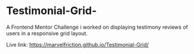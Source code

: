 # Testimonial-Grid-
A Frontend Mentor Challenge i worked on displaying testimony reviews of users in a responsive grid layout.

Live link:
https://marvelfriction.github.io/Testimonial-Grid/
